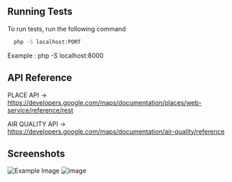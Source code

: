 ## Running Tests

To run tests, run the following command

```bash
  php -S localhost:PORT
```

Example : php -S localhost:8000

## API Reference

PLACE API -> https://developers.google.com/maps/documentation/places/web-service/reference/rest

AIR QUALITY API -> https://developers.google.com/maps/documentation/air-quality/reference

## Screenshots
![Example Image](https://drive.google.com/uc?id=1dJCobPezBQAjuWOHps-9GmiOiGgJMTB5)
![image](https://drive.google.com/uc?export=view&id=11VjuE6PmtGIpXGJez0JiDi20ljHMKbqr)
